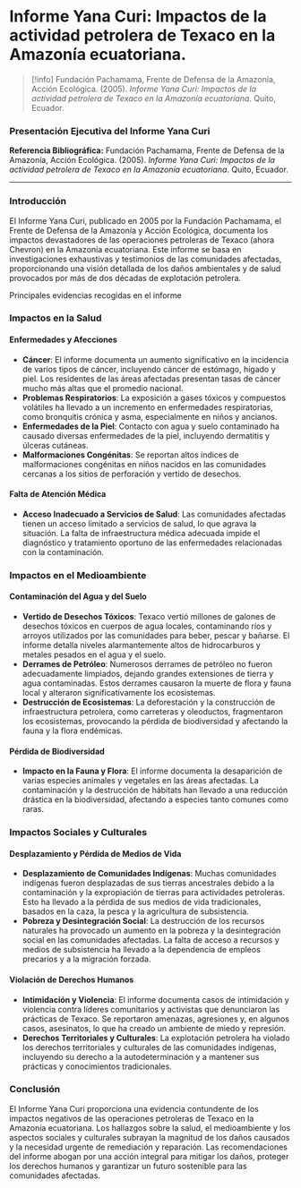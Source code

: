
# Informe Yana Curi: Impactos de la actividad petrolera de Texaco en la Amazonía ecuatoriana. 


> [!info] Fundación Pachamama, Frente de Defensa de la Amazonía, Acción Ecológica. (2005). _Informe Yana Curi: Impactos de la actividad petrolera de Texaco en la Amazonía ecuatoriana_. Quito, Ecuador.

### Presentación Ejecutiva del Informe Yana Curi

**Referencia Bibliográfica:**
Fundación Pachamama, Frente de Defensa de la Amazonía, Acción Ecológica. (2005). *Informe Yana Curi: Impactos de la actividad petrolera de Texaco en la Amazonía ecuatoriana*. Quito, Ecuador.

---

### Introducción
El Informe Yana Curi, publicado en 2005 por la Fundación Pachamama, el Frente de Defensa de la Amazonía y Acción Ecológica, documenta los impactos devastadores de las operaciones petroleras de Texaco (ahora Chevron) en la Amazonía ecuatoriana. Este informe se basa en investigaciones exhaustivas y testimonios de las comunidades afectadas, proporcionando una visión detallada de los daños ambientales y de salud provocados por más de dos décadas de explotación petrolera.

Principales evidencias recogidas en el informe
### Impactos en la Salud

#### Enfermedades y Afecciones
- **Cáncer**: El informe documenta un aumento significativo en la incidencia de varios tipos de cáncer, incluyendo cáncer de estómago, hígado y piel. Los residentes de las áreas afectadas presentan tasas de cáncer mucho más altas que el promedio nacional.
- **Problemas Respiratorios**: La exposición a gases tóxicos y compuestos volátiles ha llevado a un incremento en enfermedades respiratorias, como bronquitis crónica y asma, especialmente en niños y ancianos.
- **Enfermedades de la Piel**: Contacto con agua y suelo contaminado ha causado diversas enfermedades de la piel, incluyendo dermatitis y úlceras cutáneas.
- **Malformaciones Congénitas**: Se reportan altos índices de malformaciones congénitas en niños nacidos en las comunidades cercanas a los sitios de perforación y vertido de desechos.

#### Falta de Atención Médica
- **Acceso Inadecuado a Servicios de Salud**: Las comunidades afectadas tienen un acceso limitado a servicios de salud, lo que agrava la situación. La falta de infraestructura médica adecuada impide el diagnóstico y tratamiento oportuno de las enfermedades relacionadas con la contaminación.

### Impactos en el Medioambiente

#### Contaminación del Agua y del Suelo
- **Vertido de Desechos Tóxicos**: Texaco vertió millones de galones de desechos tóxicos en cuerpos de agua locales, contaminando ríos y arroyos utilizados por las comunidades para beber, pescar y bañarse. El informe detalla niveles alarmantemente altos de hidrocarburos y metales pesados en el agua y el suelo.
- **Derrames de Petróleo**: Numerosos derrames de petróleo no fueron adecuadamente limpiados, dejando grandes extensiones de tierra y agua contaminadas. Estos derrames causaron la muerte de flora y fauna local y alteraron significativamente los ecosistemas.
- **Destrucción de Ecosistemas**: La deforestación y la construcción de infraestructura petrolera, como carreteras y oleoductos, fragmentaron los ecosistemas, provocando la pérdida de biodiversidad y afectando la fauna y la flora endémicas.

#### Pérdida de Biodiversidad
- **Impacto en la Fauna y Flora**: El informe documenta la desaparición de varias especies animales y vegetales en las áreas afectadas. La contaminación y la destrucción de hábitats han llevado a una reducción drástica en la biodiversidad, afectando a especies tanto comunes como raras.

### Impactos Sociales y Culturales

#### Desplazamiento y Pérdida de Medios de Vida
- **Desplazamiento de Comunidades Indígenas**: Muchas comunidades indígenas fueron desplazadas de sus tierras ancestrales debido a la contaminación y la expropiación de tierras para actividades petroleras. Esto ha llevado a la pérdida de sus medios de vida tradicionales, basados en la caza, la pesca y la agricultura de subsistencia.
- **Pobreza y Desintegración Social**: La destrucción de los recursos naturales ha provocado un aumento en la pobreza y la desintegración social en las comunidades afectadas. La falta de acceso a recursos y medios de subsistencia ha llevado a la dependencia de empleos precarios y a la migración forzada.

#### Violación de Derechos Humanos
- **Intimidación y Violencia**: El informe documenta casos de intimidación y violencia contra líderes comunitarios y activistas que denunciaron las prácticas de Texaco. Se reportaron amenazas, agresiones y, en algunos casos, asesinatos, lo que ha creado un ambiente de miedo y represión.
- **Derechos Territoriales y Culturales**: La explotación petrolera ha violado los derechos territoriales y culturales de las comunidades indígenas, incluyendo su derecho a la autodeterminación y a mantener sus prácticas y conocimientos tradicionales.

### Conclusión
El Informe Yana Curi proporciona una evidencia contundente de los impactos negativos de las operaciones petroleras de Texaco en la Amazonía ecuatoriana. Los hallazgos sobre la salud, el medioambiente y los aspectos sociales y culturales subrayan la magnitud de los daños causados y la necesidad urgente de remediación y reparación. Las recomendaciones del informe abogan por una acción integral para mitigar los daños, proteger los derechos humanos y garantizar un futuro sostenible para las comunidades afectadas.